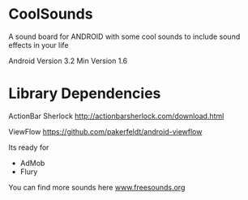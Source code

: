 CoolSounds
==========

A sound board for ANDROID with some cool sounds to include sound effects in your life

Android Version 3.2
Min Version 1.6

Library Dependencies
==========

ActionBar Sherlock
http://actionbarsherlock.com/download.html

ViewFlow
https://github.com/pakerfeldt/android-viewflow

Its ready for
 - AdMob
 - Flury

You can find more sounds here www.freesounds.org
